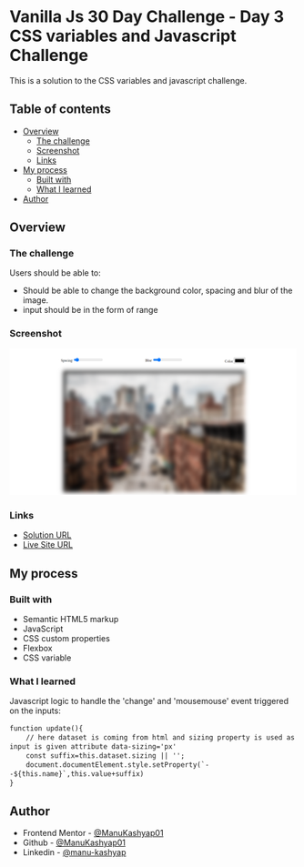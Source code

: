 # Vanilla Js 30 Day Challenge - Day 3 CSS variables and Javascript Challenge

This is a solution to the CSS variables and javascript challenge.

## Table of contents

- [Overview](#overview)
  - [The challenge](#the-challenge)
  - [Screenshot](#screenshot)
  - [Links](#links)
- [My process](#my-process)
  - [Built with](#built-with)
  - [What I learned](#what-i-learned)
- [Author](#author)

## Overview

### The challenge

Users should be able to:

- Should be able to change the background color, spacing and blur of the image.
- input should be in the form of range

### Screenshot

![](./screenshot.png)

### Links

- [Solution URL](https://github.com/ManuKashyap01/Vanilla-JS-30-Day-Challenge)
- [Live Site URL](https://day-3-css-variables-js.netlify.app/)

## My process

### Built with

- Semantic HTML5 markup
- JavaScript
- CSS custom properties
- Flexbox
- CSS variable


### What I learned

Javascript logic to handle the 'change' and 'mousemouse' event triggered on the inputs:

```
function update(){
    // here dataset is coming from html and sizing property is used as input is given attribute data-sizing='px'
    const suffix=this.dataset.sizing || '';
    document.documentElement.style.setProperty(`--${this.name}`,this.value+suffix)
}
```

## Author

- Frontend Mentor - [@ManuKashyap01](https://www.frontendmentor.io/profile/ManuKashyap01)
- Github - [@ManuKashyap01](https://github.com/ManuKashyap01)
- Linkedin - [@manu-kashyap](https://www.linkedin.com/in/manu-kashyap/)
